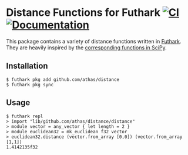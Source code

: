 # Distance Functions for Futhark [![CI](https://github.com/athas/distance/workflows/CI/badge.svg)](https://github.com/athas/distance/actions) [![Documentation](https://futhark-lang.org/pkgs/github.com/athas/distance/status.svg)](https://futhark-lang.org/pkgs/github.com/athas/distance/latest/)

This package contains a variety of distance functions written in
[Futhark](https://futhark-lang.org).  They are heavily inspired by the
[corresponding functions in
SciPy](https://docs.scipy.org/doc/scipy/reference/spatial.distance.html).

## Installation

```
$ futhark pkg add github.com/athas/distance
$ futhark pkg sync
```

## Usage

```
$ futhark repl
> import "lib/github.com/athas/distance/distance"
> module vector = any_vector { let length = 2 }
> module euclidean32 = mk_euclidean f32 vector
> euclidean32.distance (vector.from_array [0,0]) (vector.from_array [1,1])
1.4142135f32
```

